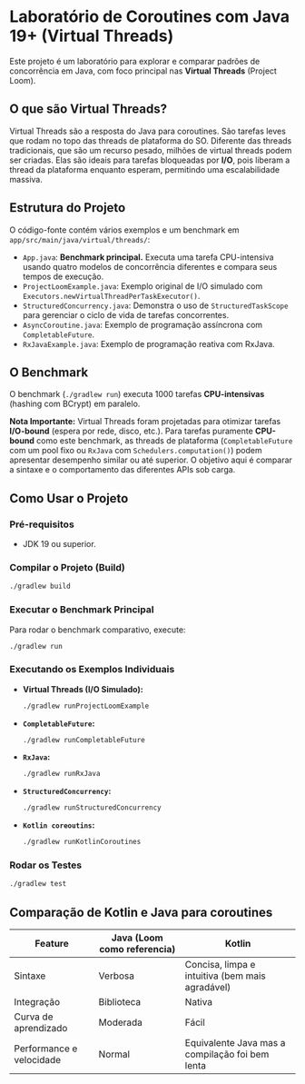 # Laboratório de Coroutines com Java 19+ (Virtual Threads)

Este projeto é um laboratório para explorar e comparar padrões de concorrência em Java, com foco principal nas **Virtual Threads** (Project Loom).

## O que são Virtual Threads?

Virtual Threads são a resposta do Java para coroutines. São tarefas leves que rodam no topo das threads de plataforma do SO. Diferente das threads tradicionais, que são um recurso pesado, milhões de virtual threads podem ser criadas. Elas são ideais para tarefas bloqueadas por **I/O**, pois liberam a thread da plataforma enquanto esperam, permitindo uma escalabilidade massiva.

## Estrutura do Projeto

O código-fonte contém vários exemplos e um benchmark em `app/src/main/java/virtual/threads/`:

- `App.java`: **Benchmark principal.** Executa uma tarefa CPU-intensiva usando quatro modelos de concorrência diferentes e compara seus tempos de execução.
- `ProjectLoomExample.java`: Exemplo original de I/O simulado com `Executors.newVirtualThreadPerTaskExecutor()`.
- `StructuredConcurrency.java`: Demonstra o uso de `StructuredTaskScope` para gerenciar o ciclo de vida de tarefas concorrentes.
- `AsyncCoroutine.java`: Exemplo de programação assíncrona com `CompletableFuture`.
- `RxJavaExample.java`: Exemplo de programação reativa com RxJava.

## O Benchmark

O benchmark (`./gradlew run`) executa 1000 tarefas **CPU-intensivas** (hashing com BCrypt) em paralelo.

**Nota Importante:** Virtual Threads foram projetadas para otimizar tarefas **I/O-bound** (espera por rede, disco, etc.). Para tarefas puramente **CPU-bound** como este benchmark, as threads de plataforma (`CompletableFuture` com um pool fixo ou `RxJava` com `Schedulers.computation()`) podem apresentar desempenho similar ou até superior. O objetivo aqui é comparar a sintaxe e o comportamento das diferentes APIs sob carga.

## Como Usar o Projeto

### Pré-requisitos
- JDK 19 ou superior.

### Compilar o Projeto (Build)
```bash
./gradlew build
```

### Executar o Benchmark Principal
Para rodar o benchmark comparativo, execute:
```bash
./gradlew run
```

### Executando os Exemplos Individuais
- **Virtual Threads (I/O Simulado):**
  ```bash
  ./gradlew runProjectLoomExample
  ```
- **`CompletableFuture`:**
  ```bash
  ./gradlew runCompletableFuture
  ```
- **`RxJava`:**
  ```bash
  ./gradlew runRxJava
  ```
- **`StructuredConcurrency`:**
  ```bash
  ./gradlew runStructuredConcurrency
  ```

- **`Kotlin coreoutins`:**
  ```bash
  ./gradlew runKotlinCoroutines
  ```


### Rodar os Testes
```bash
./gradlew test
```

## Comparação de Kotlin e Java para coroutines


| Feature                  |	Java (Loom como referencia)	| Kotlin  |
| ------------------------ | ---------------------------- | ------- |
| Sintaxe	                 |  Verbosa	                    | Concisa, limpa e intuitiva (bem mais agradável) |
| Integração               | 	Biblioteca	                | Nativa  |
| Curva de aprendizado     | 	Moderada	                  | Fácil   |
| Performance e velocidade |  Normal                      | Equivalente Java mas a compilação foi bem lenta |


